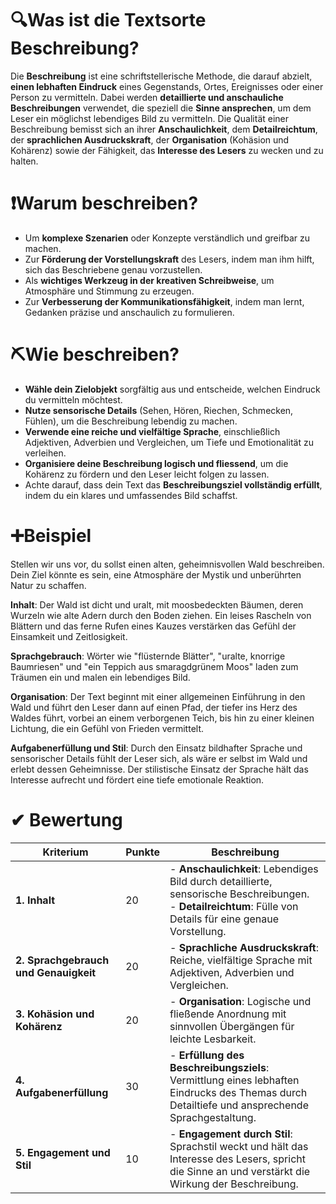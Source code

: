 # 🔍Was ist die Textsorte Beschreibung?
Die **Beschreibung** ist eine schriftstellerische Methode, die darauf abzielt, **einen lebhaften Eindruck** eines Gegenstands, Ortes, Ereignisses oder einer Person zu vermitteln. Dabei werden **detaillierte und anschauliche Beschreibungen** verwendet, die speziell die **Sinne ansprechen**, um dem Leser ein möglichst lebendiges Bild zu vermitteln. Die Qualität einer Beschreibung bemisst sich an ihrer **Anschaulichkeit**, dem **Detailreichtum**, der **sprachlichen Ausdruckskraft**, der **Organisation** (Kohäsion und Kohärenz) sowie der Fähigkeit, das **Interesse des Lesers** zu wecken und zu halten.

# ❗Warum beschreiben?
- Um **komplexe Szenarien** oder Konzepte verständlich und greifbar zu machen.
- Zur **Förderung der Vorstellungskraft** des Lesers, indem man ihm hilft, sich das Beschriebene genau vorzustellen.
- Als **wichtiges Werkzeug in der kreativen Schreibweise**, um Atmosphäre und Stimmung zu erzeugen.
- Zur **Verbesserung der Kommunikationsfähigkeit**, indem man lernt, Gedanken präzise und anschaulich zu formulieren.

# ⛏Wie beschreiben?
- **Wähle dein Zielobjekt** sorgfältig aus und entscheide, welchen Eindruck du vermitteln möchtest.
- **Nutze sensorische Details** (Sehen, Hören, Riechen, Schmecken, Fühlen), um die Beschreibung lebendig zu machen.
- **Verwende eine reiche und vielfältige Sprache**, einschließlich Adjektiven, Adverbien und Vergleichen, um Tiefe und Emotionalität zu verleihen.
- **Organisiere deine Beschreibung logisch und fliessend**, um die Kohärenz zu fördern und den Leser leicht folgen zu lassen.
- Achte darauf, dass dein Text das **Beschreibungsziel vollständig erfüllt**, indem du ein klares und umfassendes Bild schaffst.

# ➕Beispiel
Stellen wir uns vor, du sollst einen alten, geheimnisvollen Wald beschreiben. Dein Ziel könnte es sein, eine Atmosphäre der Mystik und unberührten Natur zu schaffen.

**Inhalt**: Der Wald ist dicht und uralt, mit moosbedeckten Bäumen, deren Wurzeln wie alte Adern durch den Boden ziehen. Ein leises Rascheln von Blättern und das ferne Rufen eines Kauzes verstärken das Gefühl der Einsamkeit und Zeitlosigkeit.

**Sprachgebrauch**: Wörter wie "flüsternde Blätter", "uralte, knorrige Baumriesen" und "ein Teppich aus smaragdgrünem Moos" laden zum Träumen ein und malen ein lebendiges Bild.

**Organisation**: Der Text beginnt mit einer allgemeinen Einführung in den Wald und führt den Leser dann auf einen Pfad, der tiefer ins Herz des Waldes führt, vorbei an einem verborgenen Teich, bis hin zu einer kleinen Lichtung, die ein Gefühl von Frieden vermittelt.

**Aufgabenerfüllung und Stil**: Durch den Einsatz bildhafter Sprache und sensorischer Details fühlt der Leser sich, als wäre er selbst im Wald und erlebt dessen Geheimnisse. Der stilistische Einsatz der Sprache hält das Interesse aufrecht und fördert eine tiefe emotionale Reaktion.

# ✔ Bewertung

| Kriterium                             | Punkte | Beschreibung                                                                                                                                                   |
| ------------------------------------- | ------ | -------------------------------------------------------------------------------------------------------------------------------------------------------------- |
| **1. Inhalt**                         | 20     | - **Anschaulichkeit**: Lebendiges Bild durch detaillierte, sensorische Beschreibungen.<br>- **Detailreichtum**: Fülle von Details für eine genaue Vorstellung. |
| **2. Sprachgebrauch und Genauigkeit** | 20     | - **Sprachliche Ausdruckskraft**: Reiche, vielfältige Sprache mit Adjektiven, Adverbien und Vergleichen.                                                       |
| **3. Kohäsion und Kohärenz**          | 20     | - **Organisation**: Logische und fließende Anordnung mit sinnvollen Übergängen für leichte Lesbarkeit.                                                         |
| **4. Aufgabenerfüllung**              | 30     | - **Erfüllung des Beschreibungsziels**: Vermittlung eines lebhaften Eindrucks des Themas durch Detailtiefe und ansprechende Sprachgestaltung.                  |
| **5. Engagement und Stil**            | 10     | - **Engagement durch Stil**: Sprachstil weckt und hält das Interesse des Lesers, spricht die Sinne an und verstärkt die Wirkung der Beschreibung.              |
